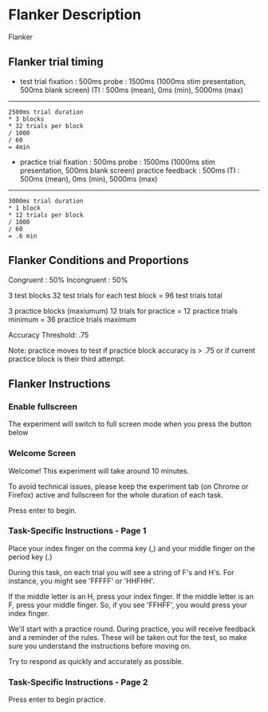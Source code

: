 # Flanker Description
Flanker

## Flanker trial timing
- test trial
fixation : 500ms
probe : 1500ms (1000ms stim presentation, 500ms blank screen)
ITI : 500ms (mean), 0ms (min), 5000ms (max)

--- 
```code 
2500ms trial duration 
* 3 blocks 
* 32 trials per block 
/ 1000 
/ 60
= 4min
```

- practice trial
fixation : 500ms
probe : 1500ms (1000ms stim presentation, 500ms blank screen)
practice feedback : 500ms
ITI : 500ms (mean), 0ms (min), 5000ms (max)

--- 
```code 
3000ms trial duration 
* 1 block
* 12 trials per block 
/ 1000 
/ 60
= .6 min
```

## Flanker Conditions and Proportions
Congruent : 50%
Incongruent : 50%

3 test blocks
32 test trials for each test block
= 96 test trials total 

3 practice blocks (maxiumum)
12 trials for practice
= 12 practice trials minimum
= 36 practice trials maximum

Accuracy Threshold: .75

Note: practice moves to test if practice block accuracy is > .75 or if current practice block is their third attempt. 

## Flanker Instructions

### Enable fullscreen
The experiment will switch to full screen mode when you press the button below

### Welcome Screen
Welcome! This experiment will take around 10 minutes.

To avoid technical issues, please keep the experiment tab (on Chrome or Firefox) active and fullscreen for the whole duration of each task.

Press enter to begin.

### Task-Specific Instructions - Page 1
Place your index finger on the comma key (,) and your middle finger on the period key (.)

During this task, on each trial you will see a string of F's and H's. For instance, you might see 'FFFFF' or 'HHFHH'.

If the middle letter is an H, press your index finger.
If the middle letter is an F, press your middle finger.
So, if you see 'FFHFF', you would press your index finger.

We'll start with a practice round. During practice, you will receive feedback and a reminder of the rules. These will be taken out for the test, so make sure you understand the instructions before moving on.

Try to respond as quickly and accurately as possible.

### Task-Specific Instructions - Page 2
Press enter to begin practice.